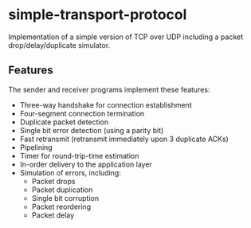 # simple-transport-protocol
Implementation of a simple version of TCP over UDP including a packet drop/delay/duplicate simulator.


## Features
The sender and receiver programs implement these features:
- Three-way handshake for connection establishment
- Four-segment connection termination
- Duplicate packet detection
- Single bit error detection (using a parity bit)
- Fast retransmit (retransmit immediately upon 3 duplicate ACKs)
- Pipelining
- Timer for round-trip-time estimation
- In-order delivery to the application layer
- Simulation of errors, including:
  - Packet drops
  - Packet duplication
  - Single bit corruption
  - Packet reordering
  - Packet delay
